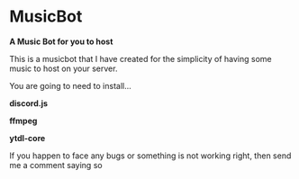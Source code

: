 # MusicBot
__A Music Bot for you to host__


This is a musicbot that I have created for the simplicity of having some music to host on your server.

You are going to need to install...

**discord.js**

**ffmpeg**

**ytdl-core**

If you happen to face any bugs or something is not working right, then send me a comment saying so
